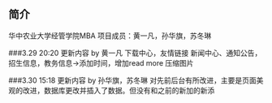 ## 简介

华中农业大学经管学院MBA
项目成员：黄一凡，孙华旗，苏冬琳

###3.29 20:20 更新内容 by 黄一凡
下载中心，友情链接
新闻中心、通知公告，招生信息，教务信息->添加时间，增加read more
压缩图片

###3.30 15:18 更新内容 by 孙华旗，苏冬琳
对先前后台有所改进，主要是页面美观的改进，数据库更改并插入了数据。但没有和之前的新加的新添

